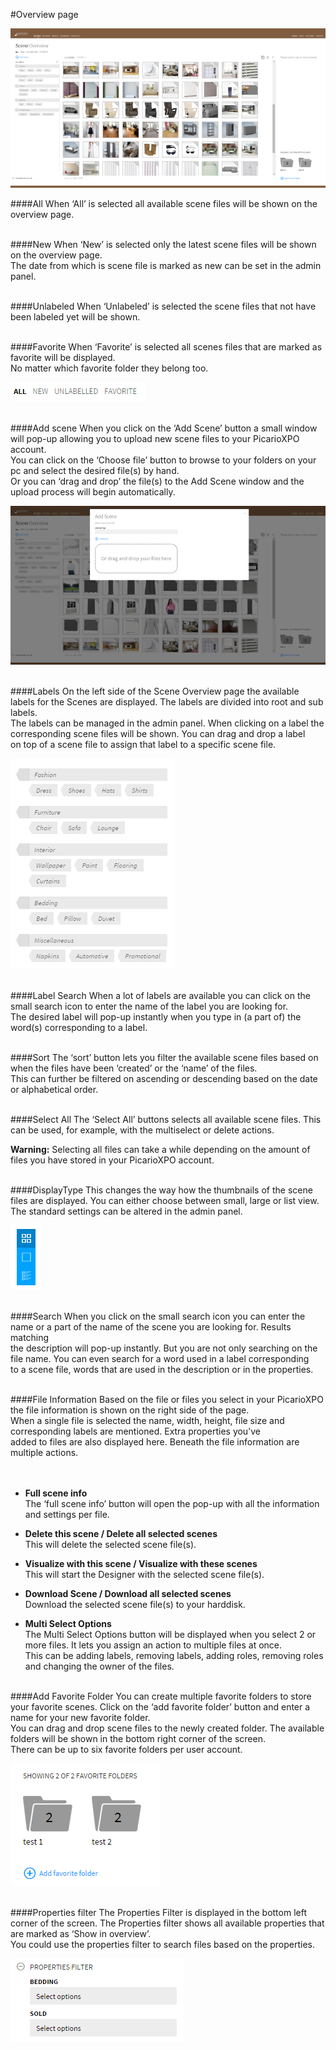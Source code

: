 #Overview page

![DemoXPO Scene](images/DemoXPO_Scene.png "DemoXPO Scene")

####All
When ‘All’ is selected all available scene files will be shown on the overview page.
<br><br>

####New
When ‘New’ is selected only the latest scene files will be shown on the overview page. <br>
The date from which is scene file is marked as new can be set in the admin panel.
<br><br>

####Unlabeled
When ‘Unlabeled’ is selected the scene files that not have been labeled yet will be shown.
<br><br>

####Favorite
When ‘Favorite’ is selected all scenes files that are marked as favorite will be displayed. <br>
No matter which favorite folder they belong too.

![DemoXPO Sort](images/sort.png "DemoXPO Sort")
<br><br>

####Add scene
When you click on the ‘Add Scene’ button a small window will pop-up allowing you to upload new scene files to your PicarioXPO account.<br>
 You can click on the ‘Choose file’ button to browse to your folders on your pc and select the desired file(s) by hand. <br>
 Or you can ‘drag and drop’ the file(s) to the Add Scene window and the upload process will begin automatically.

![Add Scene](images/Add_Scene.png "Add Scene")
<br><br>

####Labels
On the left side of the Scene Overview page the available labels for the Scenes are displayed. The labels are divided into root and sub labels. <br>
The labels can be managed in the admin panel. When clicking on a label the corresponding scene files will be shown. You can drag and drop a label <br>
on top of a scene file to assign that label to a specific scene file.

![Labels](/Doc/2.Scenes/images/Labels.png "Labels")
<br><br>

####Label Search
When a lot of labels are available you can click on the small search icon to enter the name of the label you are looking for. <br>
The desired label will pop-up instantly when you type in (a part of) the word(s) corresponding to a label.
<br><br>

####Sort
The ‘sort’ button lets you filter the available scene files based on when the files have been ‘created’ or the ‘name’ of the files. <br>
This can further be filtered on ascending or descending based on the date or alphabetical order.
<br><br>

####Select All
The ‘Select All’ buttons selects all available scene files. This can be used, for example, with the multiselect or delete actions.<br>

<b>Warning:</b> Selecting all files can take a while depending on the amount of files you have stored in your PicarioXPO account.
<br><br>

####DisplayType
This changes the way how the thumbnails of the scene files are displayed. You can either choose between small, large or list view. <br>
The standard settings can be altered in the admin panel.

![Display Type](/Doc/2.Scenes/images/displaytype.png "Display Type")
<br><br>

####Search
When you click on the small search icon you can enter the name or a part of the name of the scene you are looking for. Results matching <br>
the description will pop-up instantly. But you are not only searching on the file name. You can even search for a word used in a label corresponding <br>
to a scene file, words that are used in the description or in the properties.
<br><br>

####File Information
Based on the file or files you select in your PicarioXPO the file information is shown on the right side of the page.<br>
When a single file is selected the name, width, height, file size and corresponding labels are mentioned. Extra properties you’ve<br>
added to files are also displayed here. Beneath the file information are multiple actions.  
<br><br>

  + <b>Full scene info</b><br>
	The ‘full scene info’ button will open the pop-up with all the information and settings per file.

  + <b>Delete this scene / Delete all selected scenes</b><br>
	This will delete the selected scene file(s).

  + <b>Visualize with this scene / Visualize with these scenes</b><br>
	This will start the Designer with the selected scene file(s).

  + <b>Download Scene / Download all selected scenes</b><br>
	Download the selected scene file(s) to your harddisk.

  + <b>Multi Select Options</b><br>
The Multi Select Options button will be displayed when you select 2 or more files. It lets you assign an action to multiple files at once.<br>
 This can be adding labels, removing labels, adding roles, removing roles and changing the owner of the files.
 <br><br>

####Add Favorite Folder
You can create multiple favorite folders to store your favorite scenes. Click on the ‘add favorite folder’ button and enter a name for your new favorite folder.<br>
You can drag and drop scene files to the newly created folder. The available folders will be shown in the bottom right corner of the screen.<br>
 There can be up to six favorite folders per user account.

![Favorite Folders](/Doc/2.Scenes/images/favorite_folders.png "Favorite Folders")
<br><br>  

####Properties filter
The Properties Filter is displayed in the bottom left corner of the screen. The Properties filter shows all available properties that are marked as ‘Show in overview’.<br>
 You could use the properties filter to search files based on the properties.

![Properties Filter](/Doc/2.Scenes/images/properties_filter.png "Properties Filter")  
 

